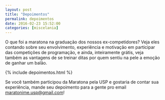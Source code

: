 ```yaml
---
layout: post
title: "Depoimentos"
permalink: depoimentos
date: 2016-02-23 15:52:00
categories: [miscelania]
---
```


O que foi a maratona na graduação dos nossos ex-competidores? Veja eles contando sobre seu envolvimento, experiência e motivação em participar das competições de programação, e ainda, inteiramente grátis, veja também as vantagens de se treinar ditas por quem sentiu na pele a emoção de ganhar um balão.

{% include depoimentos.html %}

Se você também participou da Maratona pela USP e gostaria de contar sua experiência, mande seu depoimento para a gente pro email [maratonime.usp@gmail.com](mailto:maratonime.usp@gmail.com)!
